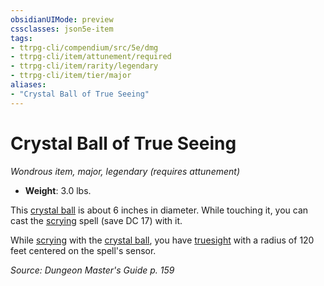 ```yaml
---
obsidianUIMode: preview
cssclasses: json5e-item
tags:
- ttrpg-cli/compendium/src/5e/dmg
- ttrpg-cli/item/attunement/required
- ttrpg-cli/item/rarity/legendary
- ttrpg-cli/item/tier/major
aliases: 
- "Crystal Ball of True Seeing"
---
```

# Crystal Ball of True Seeing
*Wondrous item, major, legendary (requires attunement)*  


- **Weight**: 3.0 lbs.

This [crystal ball](/3-Mechanics/CLI/Compendium/items/crystal-ball.md) is about 6 inches in diameter. While touching it, you can cast the [scrying](/3-Mechanics/CLI/Compendium/spells/scrying.md) spell (save DC 17) with it.

While [scrying](/3-Mechanics/CLI/Compendium/spells/scrying.md) with the [crystal ball](/3-Mechanics/CLI/Compendium/items/crystal-ball.md), you have [truesight](/3-Mechanics/CLI/Rules/senses.md#Truesight) with a radius of 120 feet centered on the spell's sensor.

*Source: Dungeon Master's Guide p. 159*